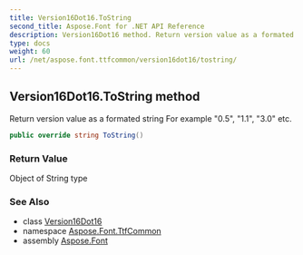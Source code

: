 ```yaml
---
title: Version16Dot16.ToString
second_title: Aspose.Font for .NET API Reference
description: Version16Dot16 method. Return version value as a formated string For example 0.5 1.1 3.0 etc
type: docs
weight: 60
url: /net/aspose.font.ttfcommon/version16dot16/tostring/
---
```

## Version16Dot16.ToString method

Return version value as a formated string For example "0.5", "1.1", "3.0" etc.

```csharp
public override string ToString()
```

### Return Value

Object of String type

### See Also

* class [Version16Dot16](../)
* namespace [Aspose.Font.TtfCommon](../../../aspose.font.ttfcommon/)
* assembly [Aspose.Font](../../../)


